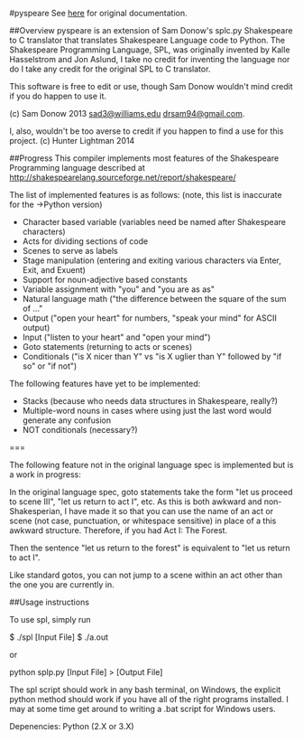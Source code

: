 #pyspeare
See [here](http://shakespearelang.sourceforge.net/report/shakespeare/) for original documentation.

##Overview
pyspeare is an extension of Sam Donow's splc.py Shakespeare to C translator that translates Shakespeare Language code to Python. 
The Shakespeare Programming Language, SPL, was originally invented by Kalle Hasselstrom and Jon Aslund, I take no credit for 
inventing the language nor do I take any credit for the original SPL to C translator.

This software is free to edit or use, though Sam Donow wouldn't mind credit if you do happen to use it.

(c) Sam Donow 2013 
sad3@williams.edu 
drsam94@gmail.com.



I, also, wouldn't be too averse to credit if you happen to find a use for this project. (c) Hunter Lightman 2014


##Progress
This compiler implements most features of the Shakespeare Programming language described at
http://shakespearelang.sourceforge.net/report/shakespeare/

The list of implemented features is as follows: (note, this list is inaccurate for the ->Python version)
- Character based variable (variables need be named after Shakespeare characters)
- Acts for dividing sections of code
- Scenes to serve as labels
- Stage manipulation (entering and exiting various characters via Enter, Exit, and Exuent)
- Support for noun-adjective based constants
- Variable assignment with "you" and "you are as <adjective> as"
- Natural language math ("the difference between the square of the sum of ..."
- Output ("open your heart" for numbers, "speak your mind" for ASCII output)
- Input ("listen to your heart" and "open your mind")
- Goto statements (returning to acts or scenes)
- Conditionals ("is X nicer than Y" vs "is X uglier than Y" followed by "if so" or "if not")


The following features have yet to be implemented:
- Stacks (because who needs data structures in Shakespeare, really?)
- Multiple-word nouns in cases where using just the last word would generate any confusion
- NOT conditionals (necessary?)

===

The following feature not in the original language spec is implemented but is a work in progress:

In the original language spec, goto statements take the form "let us proceed to scene III", "let us return to act I",
etc. As this is both awkward and non-Shakesperian, I have made it so that you can use the name of an act or scene (not case,
punctuation, or whitespace sensitive) in place of a this awkward structure. Therefore, if you had
Act I: The Forest.

Then the sentence "let us return to the forest" is equivalent to "let us return to act I".

Like standard gotos, you can not jump to a scene within an act other than the one you are currently in.


##Usage instructions

To use spl, simply run

$ ./spl [Input File]
$ ./a.out

or

python splp.py [Input File] > [Output File]

The spl script should work in any bash terminal, on Windows, the explicit python method should work if you have
all of the right programs installed. I may at some time get around to writing a .bat script for Windows users.

Depenencies:
Python (2.X or 3.X)

